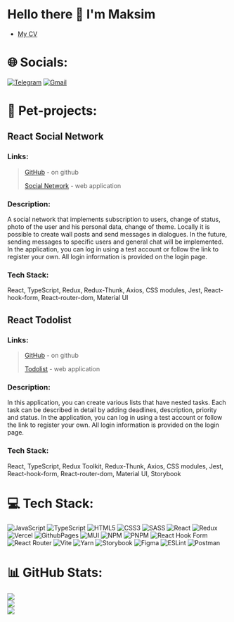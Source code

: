 # Hello there 👋 I'm Maksim

- [My CV](https://drive.google.com/file/d/1IFVkfZHSpwcdMo1VK3EuozNTIlwAGGiO/view?usp=sharing)

# 🌐 Socials:
[![Telegram](https://img.shields.io/badge/Telegram-26A5E4.svg?style=for-the-badge&logo=Telegram&logoColor=white)](https://t.me/zzzywo) 
[![Gmail](https://img.shields.io/badge/Gmail-EA4335.svg?style=for-the-badge&logo=Gmail&logoColor=white)](mailto:polyakov.maksim.work@gmail.com)

# 🌱 Pet-projects:
## React Social Network
### Links:
> [GitHub](https://github.com/skate090961/samurai-way) - on github
> 
> [Social Network](https://skate090961.github.io/samurai-way/) - web application
### Description: 
A social network that implements subscription to users, change of status, photo of the user and his personal data, change of theme. Locally it is possible to create wall posts and send messages in dialogues. In the future, sending messages to specific users and general chat will be implemented.
In the application, you can log in using a test account or follow the link to register your own. All login information is provided on the login page.
### Tech Stack:
React, TypeScript, Redux, Redux-Thunk, Axios, CSS modules, Jest, React-hook-form, React-router-dom, Material UI

## React Todolist
### Links:
> [GitHub](https://github.com/skate090961/react-todolist) - on github
> 
> [Todolist](https://skate090961.github.io/react-todolist/) - web application
### Description: 
In this application, you can create various lists that have nested tasks. Each task can be described in detail by adding deadlines, description, priority and status.
In the application, you can log in using a test account or follow the link to register your own. All login information is provided on the login page.
### Tech Stack:
React, TypeScript, Redux Toolkit, Redux-Thunk, Axios, CSS modules, Jest, React-hook-form,  React-router-dom, Material UI, Storybook

# 💻 Tech Stack:
![JavaScript](https://img.shields.io/badge/javascript-%23323330.svg?style=for-the-badge&logo=javascript&logoColor=%23F7DF1E) ![TypeScript](https://img.shields.io/badge/typescript-%23007ACC.svg?style=for-the-badge&logo=typescript&logoColor=white) ![HTML5](https://img.shields.io/badge/html5-%23E34F26.svg?style=for-the-badge&logo=html5&logoColor=white) ![CSS3](https://img.shields.io/badge/css3-%231572B6.svg?style=for-the-badge&logo=css3&logoColor=white) ![SASS](https://img.shields.io/badge/SASS-hotpink.svg?style=for-the-badge&logo=SASS&logoColor=white) ![React](https://img.shields.io/badge/react-%2320232a.svg?style=for-the-badge&logo=react&logoColor=%2361DAFB) ![Redux](https://img.shields.io/badge/redux-%23593d88.svg?style=for-the-badge&logo=redux&logoColor=white) ![Vercel](https://img.shields.io/badge/vercel-%23000000.svg?style=for-the-badge&logo=vercel&logoColor=white) ![GithubPages](https://img.shields.io/badge/github%20pages-121013?style=for-the-badge&logo=github&logoColor=white) ![MUI](https://img.shields.io/badge/MUI-%230081CB.svg?style=for-the-badge&logo=mui&logoColor=white) ![NPM](https://img.shields.io/badge/NPM-%23CB3837.svg?style=for-the-badge&logo=npm&logoColor=white) ![PNPM](https://img.shields.io/badge/pnpm-%234a4a4a.svg?style=for-the-badge&logo=pnpm&logoColor=f69220) ![React Hook Form](https://img.shields.io/badge/React%20Hook%20Form-%23EC5990.svg?style=for-the-badge&logo=reacthookform&logoColor=white) ![React Router](https://img.shields.io/badge/React_Router-CA4245?style=for-the-badge&logo=react-router&logoColor=white) ![Vite](https://img.shields.io/badge/vite-%23646CFF.svg?style=for-the-badge&logo=vite&logoColor=white) ![Yarn](https://img.shields.io/badge/yarn-%232C8EBB.svg?style=for-the-badge&logo=yarn&logoColor=white) ![Storybook](https://img.shields.io/badge/-Storybook-FF4785?style=for-the-badge&logo=storybook&logoColor=white) ![Figma](https://img.shields.io/badge/figma-%23F24E1E.svg?style=for-the-badge&logo=figma&logoColor=white) ![ESLint](https://img.shields.io/badge/ESLint-4B3263?style=for-the-badge&logo=eslint&logoColor=white) ![Postman](https://img.shields.io/badge/Postman-FF6C37?style=for-the-badge&logo=postman&logoColor=white)
# 📊 GitHub Stats:
![](https://github-readme-stats.vercel.app/api?username=skate090961&theme=react&hide_border=false&include_all_commits=true&count_private=true)<br/>
![](https://github-readme-streak-stats.herokuapp.com/?user=skate090961&theme=react&hide_border=false)<br/>
![](https://github-readme-stats.vercel.app/api/top-langs/?username=skate090961&theme=react&hide_border=false&include_all_commits=true&count_private=true&layout=compact)
